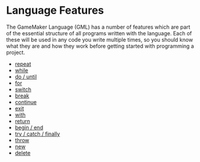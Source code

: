 # Language Features

The GameMaker Language (GML) has a number of features which are part of
the essential structure of all programs written with the language. Each
of these will be used in any code you write multiple times, so you
should know what they are and how they work before getting started with
programming a project.

-   [repeat](Language_Features/repeat)
-   [while](Language_Features/while)
-   [do / until](Language_Features/do___until)
-   [for](Language_Features/for)
-   [switch](Language_Features/switch)
-   [break](Language_Features/break)
-   [continue](Language_Features/continue)
-   [exit](Language_Features/exit)
-   [with](Language_Features/with)
-   [return](Language_Features/return)
-   [begin / end](Language_Features/begin_end)
-   [try / catch / finally](Language_Features/try_catch_finally)
-   [throw](Language_Features/throw)
-   [new](Language_Features/new)
-   [delete](Language_Features/delete)
